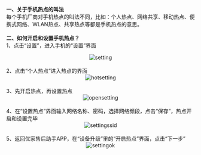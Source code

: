 <b>一、关于手机热点的叫法</b><br>
每个手机厂商对手机热点的叫法不同，比如：个人热点、网络共享、移动热点、便携式网络、WLAN热点、共享热点等都是手机热点的意思。<br><br>
<b>二、如何开启和设置手机热点？</b><br>
1、点击“设置”，进入手机的“设置”界面<br><div align="center">![setting](/hotspotimg/step01.png "setting")</div><br>
2、点击“个人热点”进入热点的界面<br><div align="center">![hotsetting](/hotspotimg/step02.png "hotsetting")</div><br>
3、先开启热点，再设置热点<br><div align="center">![opensetting](/hotspotimg/step03.png "opensetting")</div><br>
4、在“设置热点”界面输入网络名称、密码，选择网络频段，点击“保存”，热点开启和设置完毕<br><div align="center">![settingssid](/hotspotimg/step041uplustest.png "settingssid")</div><br>
5、返回优家售后助手APP，在“设备升级”里的“开启热点”界面，点击“下一步”<br><div align="center">![settingok](/hotspotimg/step051uplustest.png "settingok")</div>


